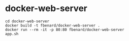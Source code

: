 docker-web-server
=================

```
cd docker-web-server
docker build -t fbenard/docker-web-server .
docker run --rm -it -p 80:80 fbenard/docker-web-server
app.sh
```
